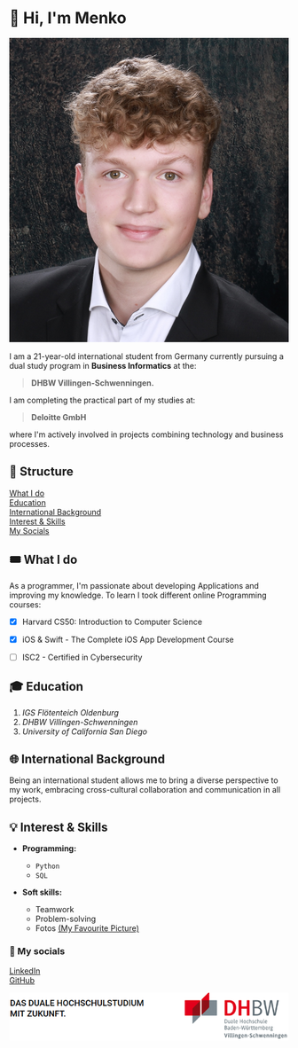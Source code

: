 # 👋 Hi, I'm Menko

![Picture of me](bewerbungsfoto.jpg)

I am a 21-year-old international student from Germany currently pursuing a dual study program in **Business Informatics** at the: 
> **DHBW Villingen-Schwenningen.**

I am completing the practical part of my studies at: 
> **Deloitte GmbH**

where I'm actively involved in projects combining technology and business processes. 

## 🔖 Structure

[What I do](#-what-i-do)\
[Education](#-education)\
[International Background](#-international-background)\
[Interest & Skills](#-interest--skills)\
[My Socials](#-my-socials)

## 🎟️ What I do

As a programmer, I'm passionate about developing Applications and improving my knowledge. To learn I took different online Programming courses:
- [x] Harvard CS50: Introduction to Computer Science
- [x] iOS & Swift - The Complete iOS App Development Course
- [ ] ISC2 - Certified in Cybersecurity



## 🎓 Education

1. _IGS Flötenteich Oldenburg_
2. _DHBW Villingen-Schwenningen_
3. _University of California San Diego_

## 🌐 International Background

Being an international student allows me to bring a diverse perspective to my work, embracing cross-cultural collaboration and communication in all projects.

## 💡 Interest & Skills
- **Programming:**
  -  `Python`
  -  `SQL`
  
- **Soft skills:** 
  - Teamwork 
  - Problem-solving
  - Fotos [(My Favourite Picture)](IMG_9638_jpg.JPG)

### 📮 My socials

[LinkedIn](https://www.linkedin.com/in/menko-hornstein/)\
[GitHub](https://github.com/xVeradus)

![DHBW Logo](image.png)